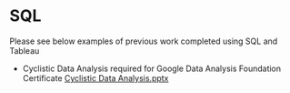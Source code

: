 # SQL

Please see below examples of previous work completed using SQL and Tableau

- Cyclistic Data Analysis required for Google Data Analysis Foundation Certificate 
        [Cyclistic Data Analysis.pptx](https://github.com/AMeik18/SQL/files/11266881/Cyclistic.Data.Analysis.pptx)


